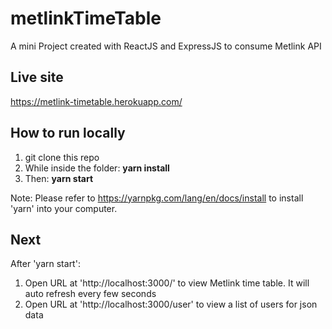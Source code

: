 # metlinkTimeTable
A mini Project created with ReactJS and ExpressJS to consume Metlink API

## Live site
https://metlink-timetable.herokuapp.com/

## How to run locally
1. git clone this repo
2. While inside the folder: **yarn install**
3. Then: **yarn start**

Note: Please refer to https://yarnpkg.com/lang/en/docs/install to install 'yarn' into your computer.

## Next
After 'yarn start':
1. Open URL at 'http://localhost:3000/' to view Metlink time table. It will auto refresh every few seconds
2. Open URL at 'http://localhost:3000/user' to view a list of users for json data


